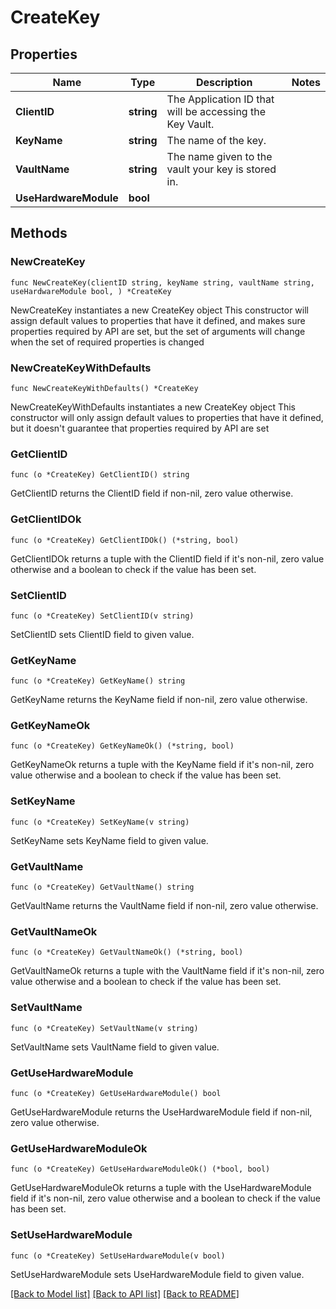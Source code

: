 # CreateKey

## Properties

Name | Type | Description | Notes
------------ | ------------- | ------------- | -------------
**ClientID** | **string** | The Application ID that will be accessing the Key Vault. | 
**KeyName** | **string** | The name of the key. | 
**VaultName** | **string** | The name given to the vault your key is stored in. | 
**UseHardwareModule** | **bool** |  | 

## Methods

### NewCreateKey

`func NewCreateKey(clientID string, keyName string, vaultName string, useHardwareModule bool, ) *CreateKey`

NewCreateKey instantiates a new CreateKey object
This constructor will assign default values to properties that have it defined,
and makes sure properties required by API are set, but the set of arguments
will change when the set of required properties is changed

### NewCreateKeyWithDefaults

`func NewCreateKeyWithDefaults() *CreateKey`

NewCreateKeyWithDefaults instantiates a new CreateKey object
This constructor will only assign default values to properties that have it defined,
but it doesn't guarantee that properties required by API are set

### GetClientID

`func (o *CreateKey) GetClientID() string`

GetClientID returns the ClientID field if non-nil, zero value otherwise.

### GetClientIDOk

`func (o *CreateKey) GetClientIDOk() (*string, bool)`

GetClientIDOk returns a tuple with the ClientID field if it's non-nil, zero value otherwise
and a boolean to check if the value has been set.

### SetClientID

`func (o *CreateKey) SetClientID(v string)`

SetClientID sets ClientID field to given value.


### GetKeyName

`func (o *CreateKey) GetKeyName() string`

GetKeyName returns the KeyName field if non-nil, zero value otherwise.

### GetKeyNameOk

`func (o *CreateKey) GetKeyNameOk() (*string, bool)`

GetKeyNameOk returns a tuple with the KeyName field if it's non-nil, zero value otherwise
and a boolean to check if the value has been set.

### SetKeyName

`func (o *CreateKey) SetKeyName(v string)`

SetKeyName sets KeyName field to given value.


### GetVaultName

`func (o *CreateKey) GetVaultName() string`

GetVaultName returns the VaultName field if non-nil, zero value otherwise.

### GetVaultNameOk

`func (o *CreateKey) GetVaultNameOk() (*string, bool)`

GetVaultNameOk returns a tuple with the VaultName field if it's non-nil, zero value otherwise
and a boolean to check if the value has been set.

### SetVaultName

`func (o *CreateKey) SetVaultName(v string)`

SetVaultName sets VaultName field to given value.


### GetUseHardwareModule

`func (o *CreateKey) GetUseHardwareModule() bool`

GetUseHardwareModule returns the UseHardwareModule field if non-nil, zero value otherwise.

### GetUseHardwareModuleOk

`func (o *CreateKey) GetUseHardwareModuleOk() (*bool, bool)`

GetUseHardwareModuleOk returns a tuple with the UseHardwareModule field if it's non-nil, zero value otherwise
and a boolean to check if the value has been set.

### SetUseHardwareModule

`func (o *CreateKey) SetUseHardwareModule(v bool)`

SetUseHardwareModule sets UseHardwareModule field to given value.



[[Back to Model list]](../README.md#documentation-for-models) [[Back to API list]](../README.md#documentation-for-api-endpoints) [[Back to README]](../README.md)


